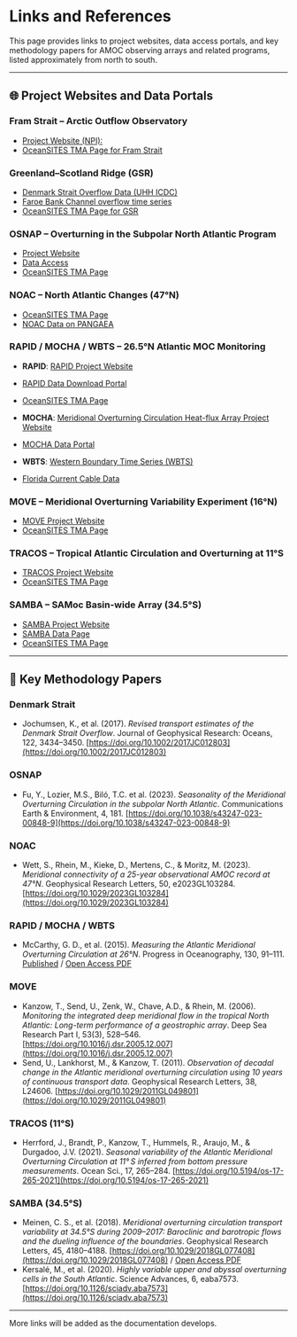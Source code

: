 # Links and References

This page provides links to project websites, data access portals, and key methodology papers for AMOC observing arrays and related programs, listed approximately from north to south.

---

## 🌐 Project Websites and Data Portals

### Fram Strait – Arctic Outflow Observatory
- [Project Website (NPI):](https://npolar.no/en/projects/fram-strait-arctic-outflow-observatory/)
- [OceanSITES TMA Page for Fram Strait](https://www.ocean-ops.org/oceansites/tma/fram.html)

### Greenland–Scotland Ridge (GSR)
- [Denmark Strait Overflow Data (UHH ICDC)](https://www.cen.uni-hamburg.de/en/icdc/data/ocean/denmark-strait-overflow.html)
- [Faroe Bank Channel overflow time series](http://envofar.fo/data/index.php?dir=Timeseries&sort=N&order=A)
- [OceanSITES TMA Page for GSR](https://www.ocean-ops.org/oceansites/tma/gsr.html)

### OSNAP – Overturning in the Subpolar North Atlantic Program
- [Project Website](https://www.o-snap.org/)
- [Data Access](https://www.o-snap.org/data-access/)
- [OceanSITES TMA Page](https://www.ocean-ops.org/oceansites/tma/osnap.html)

### NOAC – North Atlantic Changes (47°N)
- [OceanSITES TMA Page](https://www.ocean-ops.org/oceansites/tma/noac.html)
- [NOAC Data on PANGAEA](https://doi.org/10.1594/PANGAEA.959558)

### RAPID / MOCHA / WBTS – 26.5°N Atlantic MOC Monitoring
- **RAPID**: [RAPID Project Website](https://rapid.ac.uk)
- [RAPID Data Download Portal](https://rapid.ac.uk/data/data-download)
- [OceanSITES TMA Page](https://www.ocean-ops.org/oceansites/tma/5-rmw.html)

- **MOCHA**: [Meridional Overturning Circulation Heat-flux Array Project Website](https://mocha.earth.miami.edu/mocha/index.html)
- [MOCHA Data Portal](https://mocha.earth.miami.edu/mocha/data/index.html)

- **WBTS**: [Western Boundary Time Series (WBTS)](https://www.aoml.noaa.gov/phod/wbts/)
- [Florida Current Cable Data](https://www.aoml.noaa.gov/phod/floridacurrent/data_access.php)

### MOVE – Meridional Overturning Variability Experiment (16°N)
- [MOVE Project Website](https://mooring.ucsd.edu/move/)
- [OceanSITES TMA Page](https://www.ocean-ops.org/oceansites/tma/move.html)

### TRACOS – Tropical Atlantic Circulation and Overturning at 11°S
- [TRACOS Project Website](https://www.geomar.de/en/fb1/physical-oceanography/long-term-observations/tracos-11s)
- [OceanSITES TMA Page](https://www.ocean-ops.org/oceansites/tma/11s.html)

### SAMBA – SAMoc Basin-wide Array (34.5°S)
- [SAMBA Project Website](https://www.aoml.noaa.gov/phod/SAMOC_international/samoc_background4.php)
- [SAMBA Data Page](https://www.aoml.noaa.gov/phod/SAMOC_international/samoc_data.php)
- [OceanSITES TMA Page](https://www.ocean-ops.org/oceansites/tma/samba.html)

---

## 📄 Key Methodology Papers


### Denmark Strait
- Jochumsen, K., et al. (2017). *Revised transport estimates of the Denmark Strait Overflow*. Journal of Geophysical Research: Oceans, 122, 3434–3450. [https://doi.org/10.1002/2017JC012803](https://doi.org/10.1002/2017JC012803)

### OSNAP
- Fu, Y., Lozier, M.S., Biló, T.C. et al. (2023). *Seasonality of the Meridional Overturning Circulation in the subpolar North Atlantic*. Communications Earth & Environment, 4, 181. [https://doi.org/10.1038/s43247-023-00848-9](https://doi.org/10.1038/s43247-023-00848-9)

### NOAC
- Wett, S., Rhein, M., Kieke, D., Mertens, C., & Moritz, M. (2023). *Meridional connectivity of a 25-year observational AMOC record at 47°N*. Geophysical Research Letters, 50, e2023GL103284. [https://doi.org/10.1029/2023GL103284](https://doi.org/10.1029/2023GL103284)

### RAPID / MOCHA / WBTS
- McCarthy, G. D., et al. (2015). *Measuring the Atlantic Meridional Overturning Circulation at 26°N*. Progress in Oceanography, 130, 91–111. [Published](https://www.sciencedirect.com/science/article/abs/pii/S0079661114001694) / [Open Access PDF](https://www.aoml.noaa.gov/phod/docs/McCarthy_etal_ProgOcean_2015.pdf)



### MOVE
- Kanzow, T., Send, U., Zenk, W., Chave, A.D., & Rhein, M. (2006). *Monitoring the integrated deep meridional flow in the tropical North Atlantic: Long-term performance of a geostrophic array*. Deep Sea Research Part I, 53(3), 528–546. [https://doi.org/10.1016/j.dsr.2005.12.007](https://doi.org/10.1016/j.dsr.2005.12.007)
- Send, U., Lankhorst, M., & Kanzow, T. (2011). *Observation of decadal change in the Atlantic meridional overturning circulation using 10 years of continuous transport data*. Geophysical Research Letters, 38, L24606. [https://doi.org/10.1029/2011GL049801](https://doi.org/10.1029/2011GL049801)

### TRACOS (11°S)
- Herrford, J., Brandt, P., Kanzow, T., Hummels, R., Araujo, M., & Durgadoo, J.V. (2021). *Seasonal variability of the Atlantic Meridional Overturning Circulation at 11° S inferred from bottom pressure measurements*. Ocean Sci., 17, 265–284. [https://doi.org/10.5194/os-17-265-2021](https://doi.org/10.5194/os-17-265-2021)

### SAMBA (34.5°S)
- Meinen, C. S., et al. (2018). *Meridional overturning circulation transport variability at 34.5°S during 2009–2017: Baroclinic and barotropic flows and the dueling influence of the boundaries*. Geophysical Research Letters, 45, 4180–4188. [https://doi.org/10.1029/2018GL077408](https://doi.org/10.1029/2018GL077408) / [Open Access PDF](https://www.aoml.noaa.gov/phod/docs/2018_Meinen_etal_GRL.pdf)
- Kersalé, M., et al. (2020). *Highly variable upper and abyssal overturning cells in the South Atlantic*. Science Advances, 6, eaba7573. [https://doi.org/10.1126/sciadv.aba7573](https://doi.org/10.1126/sciadv.aba7573)


---
More links will be added as the documentation develops.

